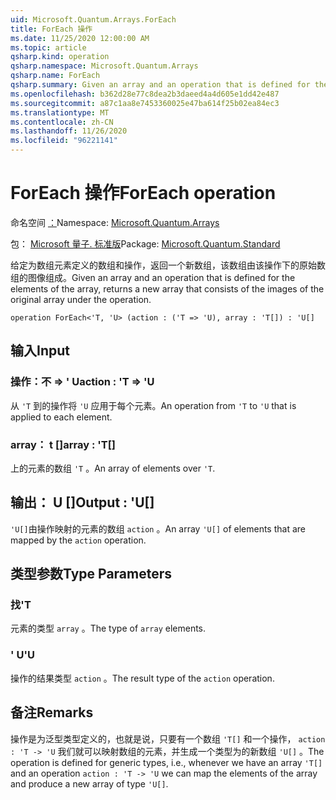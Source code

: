 ```yaml
---
uid: Microsoft.Quantum.Arrays.ForEach
title: ForEach 操作
ms.date: 11/25/2020 12:00:00 AM
ms.topic: article
qsharp.kind: operation
qsharp.namespace: Microsoft.Quantum.Arrays
qsharp.name: ForEach
qsharp.summary: Given an array and an operation that is defined for the elements of the array, returns a new array that consists of the images of the original array under the operation.
ms.openlocfilehash: b362d28e77c8dea2b3daeed4a4d605e1dd42e487
ms.sourcegitcommit: a87c1aa8e7453360025e47ba614f25b02ea84ec3
ms.translationtype: MT
ms.contentlocale: zh-CN
ms.lasthandoff: 11/26/2020
ms.locfileid: "96221141"
---
```

# <a name="foreach-operation"></a><span data-ttu-id="d1eda-102">ForEach 操作</span><span class="sxs-lookup"><span data-stu-id="d1eda-102">ForEach operation</span></span>

<span data-ttu-id="d1eda-103">命名空间 [：](xref:Microsoft.Quantum.Arrays)</span><span class="sxs-lookup"><span data-stu-id="d1eda-103">Namespace: [Microsoft.Quantum.Arrays](xref:Microsoft.Quantum.Arrays)</span></span>

<span data-ttu-id="d1eda-104">包： [Microsoft 量子. 标准版](https://nuget.org/packages/Microsoft.Quantum.Standard)</span><span class="sxs-lookup"><span data-stu-id="d1eda-104">Package: [Microsoft.Quantum.Standard](https://nuget.org/packages/Microsoft.Quantum.Standard)</span></span>


<span data-ttu-id="d1eda-105">给定为数组元素定义的数组和操作，返回一个新数组，该数组由该操作下的原始数组的图像组成。</span><span class="sxs-lookup"><span data-stu-id="d1eda-105">Given an array and an operation that is defined for the elements of the array, returns a new array that consists of the images of the original array under the operation.</span></span>

```qsharp
operation ForEach<'T, 'U> (action : ('T => 'U), array : 'T[]) : 'U[]
```


## <a name="input"></a><span data-ttu-id="d1eda-106">输入</span><span class="sxs-lookup"><span data-stu-id="d1eda-106">Input</span></span>

### <a name="action--t--u"></a><span data-ttu-id="d1eda-107">操作：不 => ' U</span><span class="sxs-lookup"><span data-stu-id="d1eda-107">action : 'T => 'U</span></span> 

<span data-ttu-id="d1eda-108">从 `'T` 到的操作将 `'U` 应用于每个元素。</span><span class="sxs-lookup"><span data-stu-id="d1eda-108">An operation from `'T` to `'U` that is applied to each element.</span></span>


### <a name="array--t"></a><span data-ttu-id="d1eda-109">array： t []</span><span class="sxs-lookup"><span data-stu-id="d1eda-109">array : 'T[]</span></span>

<span data-ttu-id="d1eda-110">上的元素的数组 `'T` 。</span><span class="sxs-lookup"><span data-stu-id="d1eda-110">An array of elements over `'T`.</span></span>



## <a name="output--u"></a><span data-ttu-id="d1eda-111">输出： U []</span><span class="sxs-lookup"><span data-stu-id="d1eda-111">Output : 'U[]</span></span>

<span data-ttu-id="d1eda-112">`'U[]`由操作映射的元素的数组 `action` 。</span><span class="sxs-lookup"><span data-stu-id="d1eda-112">An array `'U[]` of elements that are mapped by the `action` operation.</span></span>

## <a name="type-parameters"></a><span data-ttu-id="d1eda-113">类型参数</span><span class="sxs-lookup"><span data-stu-id="d1eda-113">Type Parameters</span></span>

### <a name="t"></a><span data-ttu-id="d1eda-114">找</span><span class="sxs-lookup"><span data-stu-id="d1eda-114">'T</span></span>

<span data-ttu-id="d1eda-115">元素的类型 `array` 。</span><span class="sxs-lookup"><span data-stu-id="d1eda-115">The type of `array` elements.</span></span>
### <a name="u"></a><span data-ttu-id="d1eda-116">' U</span><span class="sxs-lookup"><span data-stu-id="d1eda-116">'U</span></span>

<span data-ttu-id="d1eda-117">操作的结果类型 `action` 。</span><span class="sxs-lookup"><span data-stu-id="d1eda-117">The result type of the `action` operation.</span></span>

## <a name="remarks"></a><span data-ttu-id="d1eda-118">备注</span><span class="sxs-lookup"><span data-stu-id="d1eda-118">Remarks</span></span>

<span data-ttu-id="d1eda-119">操作是为泛型类型定义的，也就是说，只要有一个数组 `'T[]` 和一个操作， `action : 'T -> 'U` 我们就可以映射数组的元素，并生成一个类型为的新数组 `'U[]` 。</span><span class="sxs-lookup"><span data-stu-id="d1eda-119">The operation is defined for generic types, i.e., whenever we have an array `'T[]` and an operation `action : 'T -> 'U` we can map the elements of the array and produce a new array of type `'U[]`.</span></span>